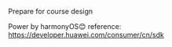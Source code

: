 Prepare for course design


Power by harmonyOS😊
reference:
https://developer.huawei.com/consumer/cn/sdk


